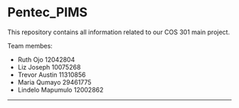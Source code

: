 # Pentec_PIMS
This repository contains all information related to our COS 301 main project.

Team membes:
* Ruth Ojo 12042804
* Liz Joseph 10075268
* Trevor Austin 11310856
* Maria Qumayo 29461775
* Lindelo Mapumulo 12002862

---